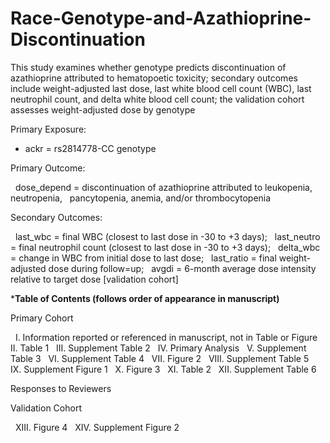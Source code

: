 # Race-Genotype-and-Azathioprine-Discontinuation

This study examines whether genotype predicts discontinuation of azathioprine attributed 
to hematopoetic toxicity; secondary outcomes include weight-adjusted last dose, 
last white blood cell count (WBC), last neutrophil count, and delta white blood cell count; 
the validation cohort assesses weight-adjusted dose by genotype

Primary Exposure: 

* ackr = rs2814778-CC genotype

Primary Outcome: 

&nbsp;	dose_depend = discontinuation of azathioprine attributed to leukopenia, neutropenia, 
&nbsp;	pancytopenia, anemia, and/or thrombocytopenia

Secondary Outcomes: 

&nbsp;	last_wbc = final WBC (closest to last dose in -30 to +3 days); 
&nbsp;	last_neutro = final neutrophil count (closest to last dose in -30 to +3 days); 
&nbsp;	delta_wbc = change in WBC from initial dose to last dose; 
&nbsp;	last_ratio = final weight-adjusted dose during follow=up; 
&nbsp;	avgdi = 6-month average dose intensity relative to target dose [validation cohort]

***************Table of Contents (follows order of appearance in manuscript)**************

Primary Cohort

&nbsp;	I. Information reported or referenced in manuscript, not in Table or Figure
&nbsp;	II. Table 1
&nbsp;	III. Supplement Table 2
&nbsp;	IV. Primary Analysis
&nbsp;	V. Supplement Table 3
&nbsp;	VI. Supplement Table 4
&nbsp;	VII. Figure 2
&nbsp;	VIII. Supplement Table 5
&nbsp;	IX. Supplement Figure 1
&nbsp;	X. Figure 3
&nbsp;	XI. Table 2
&nbsp;	XII. Supplement Table 6

Responses to Reviewers

Validation Cohort

&nbsp;	XIII. Figure 4
&nbsp;	XIV. Supplement Figure 2
